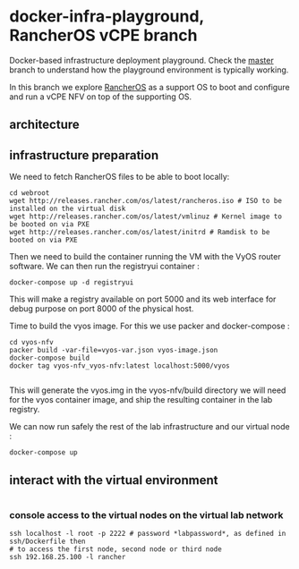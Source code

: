 # docker-infra-playground, RancherOS vCPE branch
Docker-based infrastructure deployment playground. Check the [master](https://github.com/ravens/docker-infra-playground/tree/master) branch to understand how the playground environment is typically working.

In this branch we explore [RancherOS](https://github.com/rancher/os) as a support OS to boot and configure and run a vCPE NFV on top of the supporting OS.

## architecture 


## infrastructure preparation

We need to fetch RancherOS files to be able to boot locally:
```
cd webroot
wget http://releases.rancher.com/os/latest/rancheros.iso # ISO to be installed on the virtual disk
wget http://releases.rancher.com/os/latest/vmlinuz # Kernel image to be booted on via PXE
wget http://releases.rancher.com/os/latest/initrd # Ramdisk to be booted on via PXE
```

Then we need to build the container running the VM with the VyOS router software. 
We can then run the registryui container : 
```
docker-compose up -d registryui
```

This will make a registry available on port 5000 and its web interface for debug purpose on port 8000 of the physical host.

Time to build the vyos image. For this we use packer and docker-compose :
```
cd vyos-nfv
packer build -var-file=vyos-var.json vyos-image.json
docker-compose build
docker tag vyos-nfv_vyos-nfv:latest localhost:5000/vyos
	
```

This will generate the vyos.img in the vyos-nfv/build directory we will need for the vyos container image, and ship the resulting container in the lab registry. 

We can now run safely the rest of the lab infrastructure and our virtual node :
```
docker-compose up
```


## interact with the virtual environment

```

```

### console access to the virtual nodes on the virtual lab network

```
ssh localhost -l root -p 2222 # password *labpassword*, as defined in ssh/Dockerfile then
# to access the first node, second node or third node
ssh 192.168.25.100 -l rancher 
```

